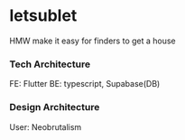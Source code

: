 # letsublet

HMW make it easy for finders to get a house

### Tech Architecture

FE: Flutter
BE: typescript, Supabase(DB)

### Design Architecture

User: Neobrutalism
